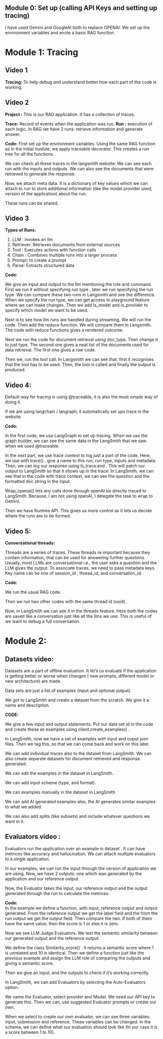 ## Module 0: Set up (calling API Keys and setting up tracing)
I have used Gemini and GoogleAI both to replace OPENAI.
We set up the environment variables and wrote a basic RAG function.  


# Module 1: Tracing

## Video 1
**Tracing:** To help debug and understand better how each part of the code is working.  

## Video 2 
**Project :** This is our RAG application. It has a collection of traces.

**Trace:** Record of events when the application was run. 
**Run :** execution of each logic. 
In RAG we have 2 runs: retrieve information and generate answer. 

**Code:** 
First set up the environment variables. 
Using the same RAG function as in the initial module, we apply traceable decorator. This creates a run tree for all the functions.

We can check all these traces in the langsmith website. We can see each run with the inputs and outputs. We can also see the documents that were retrieved to generate the response. 

Now, we attach meta data. It is a dictionary of key values which we can attach to run to store additional information (like the model provider used, version of the application) about the run. 

These runs can be shared.

## Video 3
**Types of Runs:** 
1.	LLM : invokes an llm 
2.	Retriever: Retrieves documents from external sources
3.	Tool : Executes actions with function calls
4.	Chain : Combines multiple runs into a larger process
5.	Prompt: to create a prompt 
6.	Parse: Extracts structured data

**Code:** 

We give an input and output to the llm mentioning the role and command. First we run it without specifying run type , later we run specifying the run type. We can compare these two runs in Langsmith and see the difference. When we specify the run type, we can get access to playground feature where we can make changes. Then we add ls_model and ls_provider to specify which model we want to be used. 

Next is to see how llm runs are handled during streaming. We will run the code. Then add the reduce function. We will compare them in Langsmith. The code with reduce functions gives a rendered outcome.

Next we run the code for document retrieval using doc_type. Then change it to just type. The second one gives a neat list of the documents used for data retrieval. The first one gives a raw code. 

Then we, run the tool call. In Langsmith we can see that, first it recognises that the tool has to be used. Then, the tool is called and finally the output is produced. 

## Video 4:
Default way for tracing is using @traceable, it is also the most simple way of doing it. 

If we are using langchain / langraph, it automatically set ups trace in the website. 

**Code:** 

In the first code, we use LangGraph to set up tracing. When we use the graph builder, we can see the same data in the LangSmith that we saw when we used @traceable. 

In the next part, we use trace context to log just a part of the code. Here, we use with trace() , give a name to this run, run type, inputs and metadata. Then, we can log our response using ls_trace.end . This will patch our output to LangSmith so that it shows up in the trace. 
In LangSmith, we can see that in the code with trace context, we can see the question and the formatted doc string in the input. 

Wrap_openai() lets any calls done through openAI be directly traced to LangSmith. Because, I am not using openAI, I delegate the task to wrap to Gemini. 

Then we have Runtree API. This gives us more control as it lets us decide where the runs are to be formed. 

## Video 5:
**Conversational threads:**

 Threads are a series of traces. These threads re important because they contain information, that can be used for answering further questions. 
 Usually, most LLMs are conversational i.e., the user asks a question and the LLM gives the output. 
To associate traces, we need to pass metadata keys. Key name can be one of session_id , thread_id, and conversation_id.

**Code:** 
	
We run the usual RAG code. 

Then we run two other codes with the same thread id (uuid). 

Now, in LangSmith we can see it in the threads feature. Here both the codes are saved like a conversation just like all the llms we use. This is useful of we want to debug a full conversation. 


# Module 2:

## Datasets video: 
Datasets are a part of offline evaluation. It let’s us evaluate if the application is getting better or worse when changes ( new prompts, different model or new architecture) are made. 

Data sets are just a list of examples (input and optional output).

We got to LangSmith and create a dataset from the scratch. We give it a name and description. 

**CODE:**

We give a few input and output statements. Put our data set id in the code and create these as examples using client.create_examples() . 

In LangSmith, now we have a set of examples with input and ouput json files. Then we tag this, so that we can come back and work on this later. 

 We can add individual traces also to the dataset from LangSmith. 
We can also create separate datasets for document retrieved and response generated. 

We can edit the examples in the dataset in LangSmith. 

We can add input scheme (type, and format). 

We can examples manually in the dataset in LangSmith

We can add AI generated examples also, the AI generates similar examples to what we added. 

We can also add splits (like subsets) and include whatever questions we want in it. 

## Evaluators video : 
Evaluators run the application over an example in dataset . It can have metrices like accuracy and hallucination. We can attach multiple evaluators to a single application. 

In our examples, we can run the input through the version of application we are using. Now, we have 2 outputs: one which was generated by the application and our reference output. 

Now, the Evaluator takes the input, our reference output and the output generated through the run to calculate the metrices. 

**Code:**  
In the example we define a function, with input, reference output and output generated. From the reference output we get the label field and the from the run output we get the output field. Then compare the two. If both of them have the same value, then the score is 1 or else it is zero. 

Now we see LLM Judge Evaluators. We test the semantic similarity between  our generated output and the reference output. 

We define the class Similarity_score() . It returns a semantic score where 1 is unrelated and 10 is identical. Then we define a function just like the previous example and assign the LLM role of comparing the outputs and giving a semantic score. 

Then we give an input, and the outputs to check if it’s working correctly. 

In LangSmith, we can add Evaluators by selecting the Auto-Evaluators option. 

We name the Evaluator, select provider and Model. We need our API key to generate this. Then we can, use suggested Evaluator prompts or create our own.

 When we select to create our own evaluator, we can see three variables: input, submission and reference. These variables can be changed. In the schema, we can define what our evaluation should look like (In our case it is a score between 1 to 10). 
